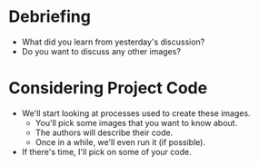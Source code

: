 Debriefing
==========
* What did you learn from yesterday's discussion?
* Do you want to discuss any other images?

Considering Project Code
========================
* We'll start looking at processes used to create these images.
    * You'll pick some images that you want to know about.
    * The authors will describe their code.
    * Once in a while, we'll even run it (if possible).
* If there's time, I'll pick on some of your code.

